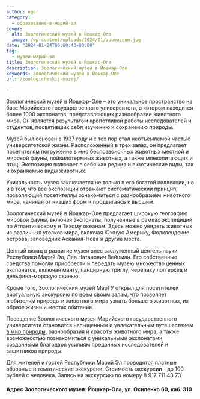 ```yaml
---
author: egor
category:
  - образование-в-марий-эл
cover:
  alt: Зоологический музей в Йошкар-Оле
  image: /wp-content/uploads/2024/01/zoomuzeum.jpg
date: "2024-01-24T06:00:43+00:00"
tag:
  - музеи-марий-эл
title: Зоологический музей в Йошкар-Оле
description: Зоологический музей в Йошкар-Оле
keywords: Зоологический музей в Йошкар-Оле
url: /zoologicheskij-muzej/

---
```

Зоологический музей в Йошкар-Оле – это уникальное пространство на базе Марийского государственного университета, в котором находится более 1000 экспонатов, представляющих разнообразие животного мира. Он является результатом кропотливой работы исследователей и студентов, посвятивших себя изучению и сохранению природы.

Музей был основан в 1937 году и с тех пор стал неотъемлемой частью университетской жизни. Расположенный в трех залах, он предлагает посетителям погружение в мир беспозвоночных животных местной и мировой фауны, пойкилотермных животных, а также млекопитающих и птиц. Экспозиция включает в себя как редкие и экзотические виды, так и охраняемые виды животных.

Уникальность музея заключается не только в его богатой коллекции, но и в том, что все экспозиции отражают систематический принцип, позволяющий посетителям ознакомиться с разнообразием животного мира, начиная от низших форм и продвигаясь к высшим.

Зоологический музей в Йошкар-Оле предлагает широкую географию мировой фауны, включая экспонаты, полученные в рамках экспедиций по Атлантическому и Тихому океанам. Здесь можно увидеть животных из различных уголков мира, включая Южную Америку, Фолклендские острова, заповедник Аскания-Нова и другие места.

Ценный вклад в развитие музея внес заслуженный деятель науки Республики Марий Эл, Лев Натанович Вейцман. Его собственные средства помогли приобрести и передать музею множество ценных экспонатов, включая манту, панцирную триглу, черепаху логгерхед и дельфина-морскую свинью.

Кроме того, Зоологический музей МарГУ открыл для посетителей виртуальную экскурсию по всем своим залам, что позволяет любителям природы и животного мира узнать больше о животных, их образе жизни и местах обитания.

Посещение Зоологического музея Марийского государственного университета становится насыщенным и увлекательным путешествием [в мир природы](/perlamutr_marijskih_lesov/), разнообразия и красоты животного мира, а также возможностью познакомиться с уникальными экспонатами, созданными благодаря усилиям преданных исследователей и защитников природы.

Для жителей и гостей Республики Марий Эл проводятся платные обзорные и тематические экскурсии. Стоимость экскурсии \- до 100 рублей с человека. Запись на экскурсию по номеру 8 917 711 43 73

#### Адрес Зоологического музея: Йошкар-Ола, ул. Осипенко 60, каб. 310
